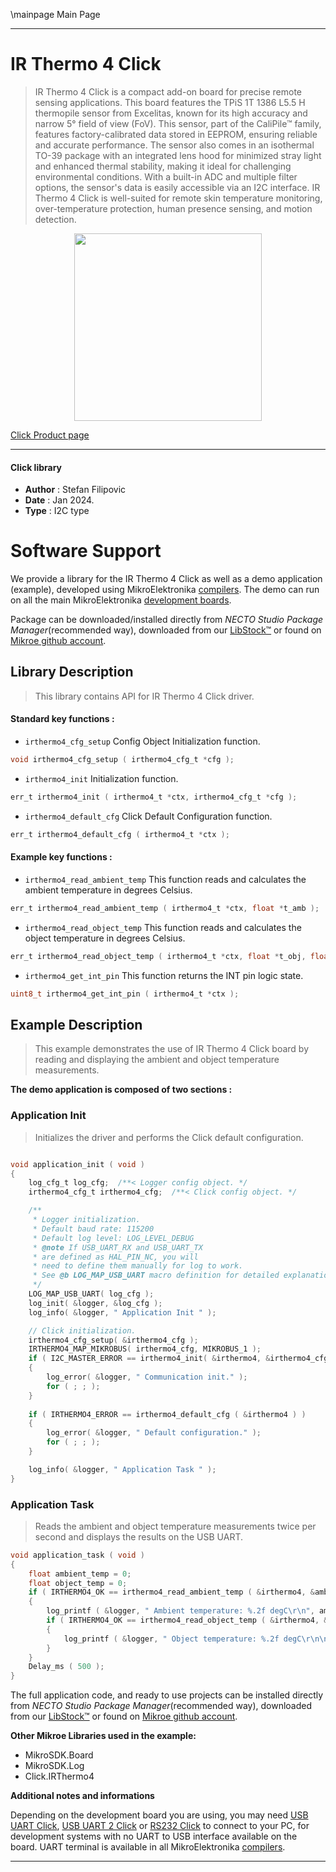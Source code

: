 \mainpage Main Page

---
# IR Thermo 4 Click

> IR Thermo 4 Click is a compact add-on board for precise remote sensing applications. This board features the TPiS 1T 1386 L5.5 H thermopile sensor from Excelitas, known for its high accuracy and narrow 5° field of view (FoV). This sensor, part of the CaliPile™ family, features factory-calibrated data stored in EEPROM, ensuring reliable and accurate performance. The sensor also comes in an isothermal TO-39 package with an integrated lens hood for minimized stray light and enhanced thermal stability, making it ideal for challenging environmental conditions. With a built-in ADC and multiple filter options, the sensor's data is easily accessible via an I2C interface. IR Thermo 4 Click is well-suited for remote skin temperature monitoring, over-temperature protection, human presence sensing, and motion detection.

<p align="center">
  <img src="https://download.mikroe.com/images/click_for_ide/irthermo4_click.png" height=300px>
</p>

[Click Product page](https://www.mikroe.com/ir-thermo-4-click)

---


#### Click library

- **Author**        : Stefan Filipovic
- **Date**          : Jan 2024.
- **Type**          : I2C type


# Software Support

We provide a library for the IR Thermo 4 Click
as well as a demo application (example), developed using MikroElektronika
[compilers](https://www.mikroe.com/necto-studio).
The demo can run on all the main MikroElektronika [development boards](https://www.mikroe.com/development-boards).

Package can be downloaded/installed directly from *NECTO Studio Package Manager*(recommended way), downloaded from our [LibStock&trade;](https://libstock.mikroe.com) or found on [Mikroe github account](https://github.com/MikroElektronika/mikrosdk_click_v2/tree/master/clicks).

## Library Description

> This library contains API for IR Thermo 4 Click driver.

#### Standard key functions :

- `irthermo4_cfg_setup` Config Object Initialization function.
```c
void irthermo4_cfg_setup ( irthermo4_cfg_t *cfg );
```

- `irthermo4_init` Initialization function.
```c
err_t irthermo4_init ( irthermo4_t *ctx, irthermo4_cfg_t *cfg );
```

- `irthermo4_default_cfg` Click Default Configuration function.
```c
err_t irthermo4_default_cfg ( irthermo4_t *ctx );
```

#### Example key functions :

- `irthermo4_read_ambient_temp` This function reads and calculates the ambient temperature in degrees Celsius.
```c
err_t irthermo4_read_ambient_temp ( irthermo4_t *ctx, float *t_amb );
```

- `irthermo4_read_object_temp` This function reads and calculates the object temperature in degrees Celsius.
```c
err_t irthermo4_read_object_temp ( irthermo4_t *ctx, float *t_obj, float t_amb );
```

- `irthermo4_get_int_pin` This function returns the INT pin logic state.
```c
uint8_t irthermo4_get_int_pin ( irthermo4_t *ctx );
```

## Example Description

> This example demonstrates the use of IR Thermo 4 Click board by reading and displaying the ambient and object temperature measurements.

**The demo application is composed of two sections :**

### Application Init

> Initializes the driver and performs the Click default configuration.

```c

void application_init ( void )
{
    log_cfg_t log_cfg;  /**< Logger config object. */
    irthermo4_cfg_t irthermo4_cfg;  /**< Click config object. */

    /** 
     * Logger initialization.
     * Default baud rate: 115200
     * Default log level: LOG_LEVEL_DEBUG
     * @note If USB_UART_RX and USB_UART_TX 
     * are defined as HAL_PIN_NC, you will 
     * need to define them manually for log to work. 
     * See @b LOG_MAP_USB_UART macro definition for detailed explanation.
     */
    LOG_MAP_USB_UART( log_cfg );
    log_init( &logger, &log_cfg );
    log_info( &logger, " Application Init " );

    // Click initialization.
    irthermo4_cfg_setup( &irthermo4_cfg );
    IRTHERMO4_MAP_MIKROBUS( irthermo4_cfg, MIKROBUS_1 );
    if ( I2C_MASTER_ERROR == irthermo4_init( &irthermo4, &irthermo4_cfg ) ) 
    {
        log_error( &logger, " Communication init." );
        for ( ; ; );
    }
    
    if ( IRTHERMO4_ERROR == irthermo4_default_cfg ( &irthermo4 ) )
    {
        log_error( &logger, " Default configuration." );
        for ( ; ; );
    }

    log_info( &logger, " Application Task " );
}

```

### Application Task

> Reads the ambient and object temperature measurements twice per second and displays the results on the USB UART.

```c
void application_task ( void )
{
    float ambient_temp = 0;
    float object_temp = 0;
    if ( IRTHERMO4_OK == irthermo4_read_ambient_temp ( &irthermo4, &ambient_temp ) )
    {
        log_printf ( &logger, " Ambient temperature: %.2f degC\r\n", ambient_temp );
        if ( IRTHERMO4_OK == irthermo4_read_object_temp ( &irthermo4, &object_temp, ambient_temp ) )
        {
            log_printf ( &logger, " Object temperature: %.2f degC\r\n\n", object_temp );
        }
    }
    Delay_ms ( 500 );
}
```

The full application code, and ready to use projects can be installed directly from *NECTO Studio Package Manager*(recommended way), downloaded from our [LibStock&trade;](https://libstock.mikroe.com) or found on [Mikroe github account](https://github.com/MikroElektronika/mikrosdk_click_v2/tree/master/clicks).

**Other Mikroe Libraries used in the example:**

- MikroSDK.Board
- MikroSDK.Log
- Click.IRThermo4

**Additional notes and informations**

Depending on the development board you are using, you may need
[USB UART Click](https://www.mikroe.com/usb-uart-click),
[USB UART 2 Click](https://www.mikroe.com/usb-uart-2-click) or
[RS232 Click](https://www.mikroe.com/rs232-click) to connect to your PC, for
development systems with no UART to USB interface available on the board. UART
terminal is available in all MikroElektronika
[compilers](https://shop.mikroe.com/compilers).

---
